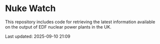 # Nuke Watch

This repository includes code for retrieving the latest information available on the output of EDF nuclear power plants in the UK.

Last updated: 2025-09-10 21:09